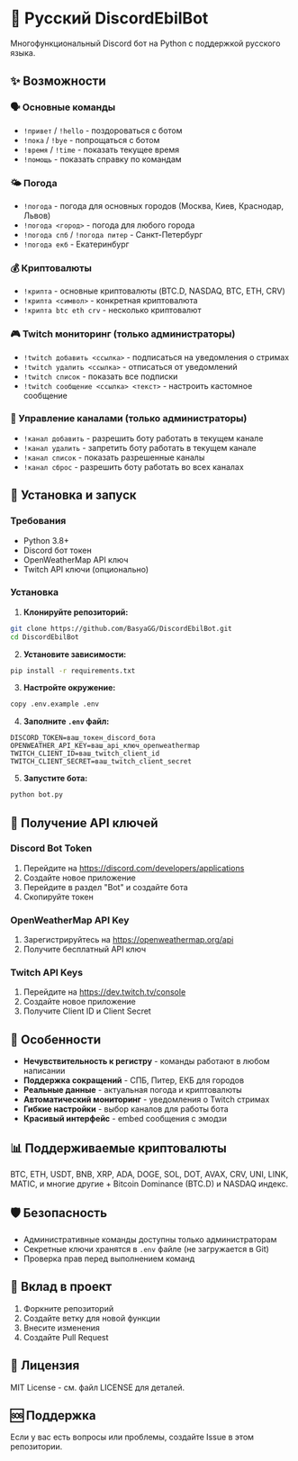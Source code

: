 # 🤖 Русский DiscordEbilBot

Многофункциональный Discord бот на Python с поддержкой русского языка.

## ✨ Возможности

### 🗣️ Основные команды
- `!привет` / `!hello` - поздороваться с ботом
- `!пока` / `!bye` - попрощаться с ботом
- `!время` / `!time` - показать текущее время
- `!помощь` - показать справку по командам

### 🌤️ Погода
- `!погода` - погода для основных городов (Москва, Киев, Краснодар, Львов)
- `!погода <город>` - погода для любого города
- `!погода спб` / `!погода питер` - Санкт-Петербург
- `!погода екб` - Екатеринбург

### 💰 Криптовалюты
- `!крипта` - основные криптовалюты (BTC.D, NASDAQ, BTC, ETH, CRV)
- `!крипта <символ>` - конкретная криптовалюта
- `!крипта btc eth crv` - несколько криптовалют

### 🎮 Twitch мониторинг (только администраторы)
- `!twitch добавить <ссылка>` - подписаться на уведомления о стримах
- `!twitch удалить <ссылка>` - отписаться от уведомлений
- `!twitch список` - показать все подписки
- `!twitch сообщение <ссылка> <текст>` - настроить кастомное сообщение

### 🔧 Управление каналами (только администраторы)
- `!канал добавить` - разрешить боту работать в текущем канале
- `!канал удалить` - запретить боту работать в текущем канале
- `!канал список` - показать разрешенные каналы
- `!канал сброс` - разрешить боту работать во всех каналах

## 🚀 Установка и запуск

### Требования
- Python 3.8+
- Discord бот токен
- OpenWeatherMap API ключ
- Twitch API ключи (опционально)

### Установка

1. **Клонируйте репозиторий:**
```bash
git clone https://github.com/BasyaGG/DiscordEbilBot.git
cd DiscordEbilBot
```

2. **Установите зависимости:**
```bash
pip install -r requirements.txt
```

3. **Настройте окружение:**
```bash
copy .env.example .env
```

4. **Заполните `.env` файл:**
```env
DISCORD_TOKEN=ваш_токен_discord_бота
OPENWEATHER_API_KEY=ваш_api_ключ_openweathermap
TWITCH_CLIENT_ID=ваш_twitch_client_id
TWITCH_CLIENT_SECRET=ваш_twitch_client_secret
```

5. **Запустите бота:**
```bash
python bot.py
```

## 🔑 Получение API ключей

### Discord Bot Token
1. Перейдите на https://discord.com/developers/applications
2. Создайте новое приложение
3. Перейдите в раздел "Bot" и создайте бота
4. Скопируйте токен

### OpenWeatherMap API Key
1. Зарегистрируйтесь на https://openweathermap.org/api
2. Получите бесплатный API ключ

### Twitch API Keys
1. Перейдите на https://dev.twitch.tv/console
2. Создайте новое приложение
3. Получите Client ID и Client Secret

## 🎯 Особенности

- **Нечувствительность к регистру** - команды работают в любом написании
- **Поддержка сокращений** - СПБ, Питер, ЕКБ для городов
- **Реальные данные** - актуальная погода и криптовалюты
- **Автоматический мониторинг** - уведомления о Twitch стримах
- **Гибкие настройки** - выбор каналов для работы бота
- **Красивый интерфейс** - embed сообщения с эмодзи

## 📊 Поддерживаемые криптовалюты

BTC, ETH, USDT, BNB, XRP, ADA, DOGE, SOL, DOT, AVAX, CRV, UNI, LINK, MATIC, и многие другие + Bitcoin Dominance (BTC.D) и NASDAQ индекс.

## 🛡️ Безопасность

- Административные команды доступны только администраторам
- Секретные ключи хранятся в `.env` файле (не загружается в Git)
- Проверка прав перед выполнением команд

## 🤝 Вклад в проект

1. Форкните репозиторий
2. Создайте ветку для новой функции
3. Внесите изменения
4. Создайте Pull Request

## 📝 Лицензия

MIT License - см. файл LICENSE для деталей.

## 🆘 Поддержка

Если у вас есть вопросы или проблемы, создайте Issue в этом репозитории.
